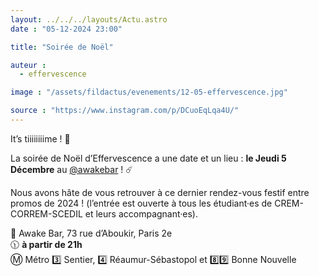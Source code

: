 ```yaml
---
layout: ../../../layouts/Actu.astro
date : "05-12-2024 23:00"

title: "Soirée de Noël"

auteur :
  - effervescence

image : "/assets/fildactus/evenements/12-05-effervescence.jpg"

source : "https://www.instagram.com/p/DCuoEqLqa4U/"
---
```


It’s tiiiiiiiime ! 🎄

La soirée de Noël d’Effervescence a une date et un lieu : __le Jeudi 5 Décembre__ au [@awakebar](https://www.instagram.com/awakebar/) ! ☄️

Nous avons hâte de vous retrouver à ce dernier rendez-vous festif entre promos de 2024 ! (l’entrée est ouverte à tous les étudiant·es de CREM-CORREM-SCEDIL et leurs accompagnant·es).

📍 Awake Bar, 73 rue d’Aboukir, Paris 2e  
🕦 __à partir de 21h__  
Ⓜ️ Métro 3️⃣ Sentier, 4️⃣ Réaumur-Sébastopol et 8️⃣9️⃣ Bonne Nouvelle